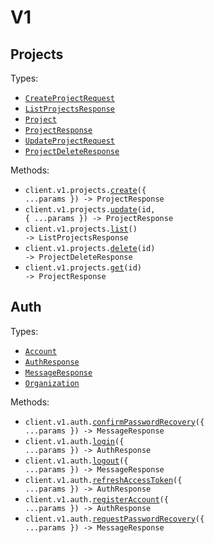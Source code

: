 # V1

## Projects

Types:

- <code><a href="./src/resources/v1/projects.ts">CreateProjectRequest</a></code>
- <code><a href="./src/resources/v1/projects.ts">ListProjectsResponse</a></code>
- <code><a href="./src/resources/v1/projects.ts">Project</a></code>
- <code><a href="./src/resources/v1/projects.ts">ProjectResponse</a></code>
- <code><a href="./src/resources/v1/projects.ts">UpdateProjectRequest</a></code>
- <code><a href="./src/resources/v1/projects.ts">ProjectDeleteResponse</a></code>

Methods:

- <code title="post /api/v1/projects">client.v1.projects.<a href="./src/resources/v1/projects.ts">create</a>({ ...params }) -> ProjectResponse</code>
- <code title="put /api/v1/projects/{id}">client.v1.projects.<a href="./src/resources/v1/projects.ts">update</a>(id, { ...params }) -> ProjectResponse</code>
- <code title="get /api/v1/projects/list">client.v1.projects.<a href="./src/resources/v1/projects.ts">list</a>() -> ListProjectsResponse</code>
- <code title="delete /api/v1/projects/{id}">client.v1.projects.<a href="./src/resources/v1/projects.ts">delete</a>(id) -> ProjectDeleteResponse</code>
- <code title="get /api/v1/projects/{id}">client.v1.projects.<a href="./src/resources/v1/projects.ts">get</a>(id) -> ProjectResponse</code>

## Auth

Types:

- <code><a href="./src/resources/v1/auth.ts">Account</a></code>
- <code><a href="./src/resources/v1/auth.ts">AuthResponse</a></code>
- <code><a href="./src/resources/v1/auth.ts">MessageResponse</a></code>
- <code><a href="./src/resources/v1/auth.ts">Organization</a></code>

Methods:

- <code title="post /api/v1/auth/recover-confirm">client.v1.auth.<a href="./src/resources/v1/auth.ts">confirmPasswordRecovery</a>({ ...params }) -> MessageResponse</code>
- <code title="post /api/v1/auth/login">client.v1.auth.<a href="./src/resources/v1/auth.ts">login</a>({ ...params }) -> AuthResponse</code>
- <code title="post /api/v1/auth/logout">client.v1.auth.<a href="./src/resources/v1/auth.ts">logout</a>({ ...params }) -> MessageResponse</code>
- <code title="post /api/v1/auth/refresh">client.v1.auth.<a href="./src/resources/v1/auth.ts">refreshAccessToken</a>({ ...params }) -> AuthResponse</code>
- <code title="post /api/v1/auth/register">client.v1.auth.<a href="./src/resources/v1/auth.ts">registerAccount</a>({ ...params }) -> AuthResponse</code>
- <code title="post /api/v1/auth/recover">client.v1.auth.<a href="./src/resources/v1/auth.ts">requestPasswordRecovery</a>({ ...params }) -> MessageResponse</code>
